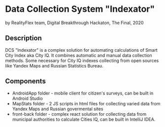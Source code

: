 # Data Collection System "Indexator"
by RealityFlex team, Digital Breakthrough Hackaton, The Final, 2020

## Description
DCS "Indexator" is a complex solution for automating calculations of Smart City Index aka City IQ.
It combines automatic and manual data collection methods.
Some necessary for City IQ indexes collecting from open sources like Yandex Maps and Russian Statistics Bureau.

## Components
* AndroidApp folder - mobile client for citizen's surveys, can be built in Android Studio
* MapStats folder - 2 JS scripts in html files for collecting varied data from Yandex Maps and Russian govermental sites
* front-back folder - complex react solution for collecting data from municipal authorities to calculate Cities IQ, can be built in IntelliJ IDEA.
